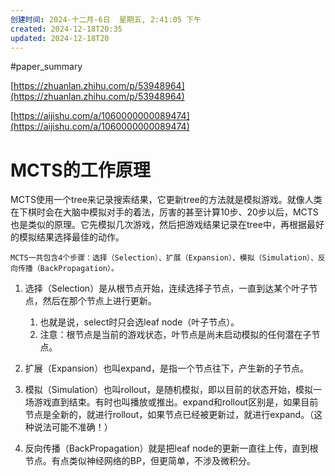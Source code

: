 ```yaml
---
创建时间: 2024-十二月-6日  星期五, 2:41:05 下午
created: 2024-12-18T20:35
updated: 2024-12-18T20
---
```

#paper_summary 

[https://zhuanlan.zhihu.com/p/53948964](https://zhuanlan.zhihu.com/p/53948964)

[https://aijishu.com/a/1060000000089474](https://aijishu.com/a/1060000000089474)



# MCTS的工作原理

MCTS使用一个tree来记录搜索结果，它更新tree的方法就是模拟游戏。就像人类在下棋时会在大脑中模拟对手的着法，厉害的甚至计算10步、20步以后，MCTS也是类似的原理。它先模拟几次游戏，然后把游戏结果记录在tree中，再根据最好的模拟结果选择最佳的动作。

	MCTS一共包含4个步骤：选择（Selection）、扩展（Expansion）、模拟（Simulation）、反向传播（BackPropagation）。

1. 选择（Selection）是从根节点开始，连续选择子节点，一直到达某个叶子节点，然后在那个节点上进行更新。
	1. 也就是说，select时只会选leaf node（叶子节点）。
	2. 注意：根节点是当前的游戏状态，叶节点是尚未启动模拟的任何潜在子节点。

2. 扩展（Expansion）也叫expand，是指一个节点往下，产生新的子节点。


3. 模拟（Simulation）也叫rollout，是随机模拟，即以目前的状态开始，模拟一场游戏直到结束。有时也叫播放或推出。expand和rollout区别是，如果目前节点是全新的，就进行rollout，如果节点已经被更新过，就进行expand。（这种说法可能不准确！）

4. 反向传播（BackPropagation）就是把leaf node的更新一直往上传，直到根节点。有点类似神经网络的BP，但更简单，不涉及微积分。